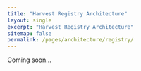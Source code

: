 ```yaml
---
title: "Harvest Registry Architecture"
layout: single
excerpt: "Harvest Registry Architecture"
sitemap: false
permalink: /pages/architecture/registry/
---
```

Coming soon...
